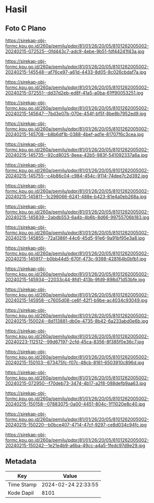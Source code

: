 # Hasil

## Foto C Plano

https://sirekap-obj-formc.kpu.go.id/260a/pemilu/pdpr/81/01/26/20/05/8101262005002-20240215-072525--0fd443c7-adc9-4ebe-9b51-fdf44241f43a.jpg

https://sirekap-obj-formc.kpu.go.id/260a/pemilu/pdpr/81/01/26/20/05/8101262005002-20240215-145548--af76ce97-a61d-4433-8d05-8c026cbdaf7a.jpg

https://sirekap-obj-formc.kpu.go.id/260a/pemilu/pdpr/81/01/26/20/05/8101262005002-20240215-072551--dd37d2eb-ed8f-41a5-a0ba-61ff90053251.jpg

https://sirekap-obj-formc.kpu.go.id/260a/pemilu/pdpr/81/01/26/20/05/8101262005002-20240215-145647--7bd3e07b-070e-454f-bf5f-8be8b7952ed9.jpg

https://sirekap-obj-formc.kpu.go.id/260a/pemilu/pdpr/81/01/26/20/05/8101262005002-20240215-145708--b8b6df1b-0388-4bef-ad1e-81707f6c3cea.jpg

https://sirekap-obj-formc.kpu.go.id/260a/pemilu/pdpr/81/01/26/20/05/8101262005002-20240215-145735--92cd8025-8eea-42b5-983f-541092337a6a.jpg

https://sirekap-obj-formc.kpu.go.id/260a/pemilu/pdpr/81/01/26/20/05/8101262005002-20240215-145755--c4b86c04-c984-454c-9114-74dee7c2d392.jpg

https://sirekap-obj-formc.kpu.go.id/260a/pemilu/pdpr/81/01/26/20/05/8101262005002-20240215-145811--1c298066-6241-488e-b423-81e4a0eb268a.jpg

https://sirekap-obj-formc.kpu.go.id/260a/pemilu/pdpr/81/01/26/20/05/8101262005002-20240215-145839--2abdb553-6a4b-4b6b-8d66-99755706b183.jpg

https://sirekap-obj-formc.kpu.go.id/260a/pemilu/pdpr/81/01/26/20/05/8101262005002-20240215-145855--72a1386f-44c6-45d5-91e6-9a91bf95e3a8.jpg

https://sirekap-obj-formc.kpu.go.id/260a/pemilu/pdpr/81/01/26/20/05/8101262005002-20240215-145917--b0bb44d5-670f-473c-9398-428164b0bfb1.jpg

https://sirekap-obj-formc.kpu.go.id/260a/pemilu/pdpr/81/01/26/20/05/8101262005002-20240215-145934--22033c44-8fd1-413b-9fd9-898d71d53bfe.jpg

https://sirekap-obj-formc.kpu.go.id/260a/pemilu/pdpr/81/01/26/20/05/8101262005002-20240215-145958--c7605d08-ce6f-42f1-b9be-ac4034c93049.jpg

https://sirekap-obj-formc.kpu.go.id/260a/pemilu/pdpr/81/01/26/20/05/8101262005002-20240215-150024--8d113881-db0e-4735-8b42-6a233abd0e6b.jpg

https://sirekap-obj-formc.kpu.go.id/260a/pemilu/pdpr/81/01/26/20/05/8101262005002-20240223-112512--99d67197-2cfd-45ca-8356-8f385f0e36c7.jpg

https://sirekap-obj-formc.kpu.go.id/260a/pemilu/pdpr/81/01/26/20/05/8101262005002-20240215-150103--673475fc-f07c-48cb-8161-6503910c896d.jpg

https://sirekap-obj-formc.kpu.go.id/260a/pemilu/pdpr/81/01/26/20/05/8101262005002-20240215-072950--f70deb73-3474-4b17-a2f8-088defb9aa63.jpg

https://sirekap-obj-formc.kpu.go.id/260a/pemilu/pdpr/81/01/26/20/05/8101262005002-20240215-150158--07883075-0a00-4451-804c-1f11020e8c40.jpg

https://sirekap-obj-formc.kpu.go.id/260a/pemilu/pdpr/81/01/26/20/05/8101262005002-20240215-150220--b0bce407-4714-47cf-9297-ce8d034c94fc.jpg

https://sirekap-obj-formc.kpu.go.id/260a/pemilu/pdpr/81/01/26/20/05/8101262005002-20240215-150242--1e21e4b9-a6ba-49cc-a4a5-1fedc97d9e29.jpg


## Metadata

| Key        | Value               |
| ---------- | ------------------- |
| Time Stamp | 2024-02-24 22:33:55 |
| Kode Dapil | 8101                |



